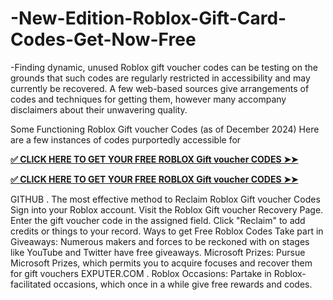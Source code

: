 # -New-Edition-Roblox-Gift-Card-Codes-Get-Now-Free
-Finding dynamic, unused Roblox gift voucher codes can be testing on the grounds that such codes are regularly restricted in accessibility and may currently be recovered. A few web-based sources give arrangements of codes and techniques for getting them, however many accompany disclaimers about their unwavering quality.

Some Functioning Roblox Gift voucher Codes (as of December 2024)
Here are a few instances of codes purportedly accessible for

**[✅ CLICK HERE TO GET YOUR FREE ROBLOX Gift voucher CODES ➤➤](https://tinyurl.com/latest-roblox-gift-cards)**

**[✅ CLICK HERE TO GET YOUR FREE ROBLOX Gift voucher CODES ➤➤](https://tinyurl.com/latest-roblox-gift-cards)**


GITHUB
.
The most effective method to Reclaim Roblox Gift voucher Codes
Sign into your Roblox account.
Visit the Roblox Gift voucher Recovery Page.
Enter the gift voucher code in the assigned field.
Click "Reclaim" to add credits or things to your record.
Ways to get Free Roblox Codes
Take part in Giveaways: Numerous makers and forces to be reckoned with on stages like YouTube and Twitter have free giveaways.
Microsoft Prizes: Pursue Microsoft Prizes, which permits you to acquire focuses and recover them for gift vouchers
EXPUTER.COM
.
Roblox Occasions: Partake in Roblox-facilitated occasions, which once in a while give free rewards and codes.
